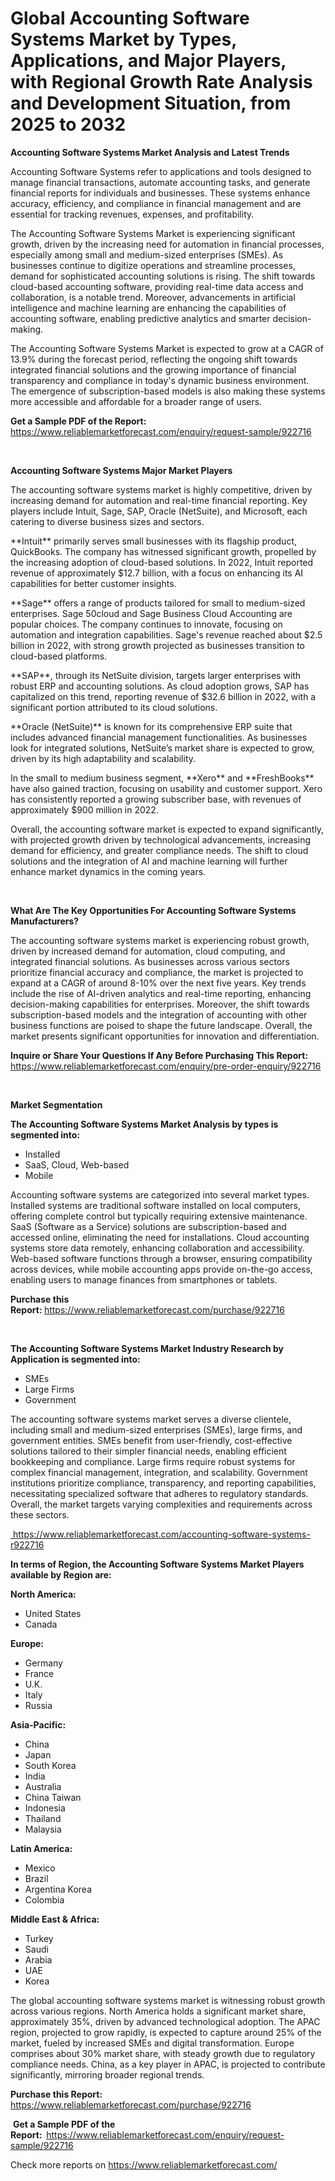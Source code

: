 <p><h1>Global Accounting Software Systems Market by Types, Applications, and Major Players, with Regional Growth Rate Analysis and Development Situation, from 2025 to 2032</h1></p><p><strong>Accounting Software Systems Market Analysis and Latest Trends</strong></p>
<p><p>Accounting Software Systems refer to applications and tools designed to manage financial transactions, automate accounting tasks, and generate financial reports for individuals and businesses. These systems enhance accuracy, efficiency, and compliance in financial management and are essential for tracking revenues, expenses, and profitability.</p><p>The Accounting Software Systems Market is experiencing significant growth, driven by the increasing need for automation in financial processes, especially among small and medium-sized enterprises (SMEs). As businesses continue to digitize operations and streamline processes, demand for sophisticated accounting solutions is rising. The shift towards cloud-based accounting software, providing real-time data access and collaboration, is a notable trend. Moreover, advancements in artificial intelligence and machine learning are enhancing the capabilities of accounting software, enabling predictive analytics and smarter decision-making.</p><p>The Accounting Software Systems Market is expected to grow at a CAGR of 13.9% during the forecast period, reflecting the ongoing shift towards integrated financial solutions and the growing importance of financial transparency and compliance in today's dynamic business environment. The emergence of subscription-based models is also making these systems more accessible and affordable for a broader range of users.</p></p>
<p><strong>Get a Sample PDF of the Report:&nbsp;</strong> <a href="https://www.reliablemarketforecast.com/enquiry/request-sample/922716?utm_campaign=3129&utm_medium=2&utm_source=Github&utm_content=ia&utm_term=07032025&utm_id=accounting-software-systems">https://www.reliablemarketforecast.com/enquiry/request-sample/922716</a></p>
<p>&nbsp;</p>
<p><strong>Accounting Software Systems Major Market Players</strong></p>
<p><p>The accounting software systems market is highly competitive, driven by increasing demand for automation and real-time financial reporting. Key players include Intuit, Sage, SAP, Oracle (NetSuite), and Microsoft, each catering to diverse business sizes and sectors.</p><p>**Intuit** primarily serves small businesses with its flagship product, QuickBooks. The company has witnessed significant growth, propelled by the increasing adoption of cloud-based solutions. In 2022, Intuit reported revenue of approximately $12.7 billion, with a focus on enhancing its AI capabilities for better customer insights.</p><p>**Sage** offers a range of products tailored for small to medium-sized enterprises. Sage 50cloud and Sage Business Cloud Accounting are popular choices. The company continues to innovate, focusing on automation and integration capabilities. Sage's revenue reached about $2.5 billion in 2022, with strong growth projected as businesses transition to cloud-based platforms.</p><p>**SAP**, through its NetSuite division, targets larger enterprises with robust ERP and accounting solutions. As cloud adoption grows, SAP has capitalized on this trend, reporting revenue of $32.6 billion in 2022, with a significant portion attributed to its cloud solutions.</p><p>**Oracle (NetSuite)** is known for its comprehensive ERP suite that includes advanced financial management functionalities. As businesses look for integrated solutions, NetSuite’s market share is expected to grow, driven by its high adaptability and scalability.</p><p>In the small to medium business segment, **Xero** and **FreshBooks** have also gained traction, focusing on usability and customer support. Xero has consistently reported a growing subscriber base, with revenues of approximately $900 million in 2022.</p><p>Overall, the accounting software market is expected to expand significantly, with projected growth driven by technological advancements, increasing demand for efficiency, and greater compliance needs. The shift to cloud solutions and the integration of AI and machine learning will further enhance market dynamics in the coming years.</p></p>
<p>&nbsp;</p>
<p><strong>What Are The Key Opportunities For Accounting Software Systems Manufacturers?</strong></p>
<p><p>The accounting software systems market is experiencing robust growth, driven by increased demand for automation, cloud computing, and integrated financial solutions. As businesses across various sectors prioritize financial accuracy and compliance, the market is projected to expand at a CAGR of around 8-10% over the next five years. Key trends include the rise of AI-driven analytics and real-time reporting, enhancing decision-making capabilities for enterprises. Moreover, the shift towards subscription-based models and the integration of accounting with other business functions are poised to shape the future landscape. Overall, the market presents significant opportunities for innovation and differentiation.</p></p>
<p><strong>Inquire or Share Your Questions If Any Before Purchasing This Report:</strong> <a href="https://www.reliablemarketforecast.com/enquiry/pre-order-enquiry/922716?utm_campaign=3129&utm_medium=2&utm_source=Github&utm_content=ia&utm_term=07032025&utm_id=accounting-software-systems">https://www.reliablemarketforecast.com/enquiry/pre-order-enquiry/922716</a></p>
<p>&nbsp;</p>
<p><strong>Market Segmentation</strong></p>
<p><strong>The Accounting Software Systems Market Analysis by types is segmented into:</strong></p>
<p><ul><li>Installed</li><li>SaaS, Cloud, Web-based</li><li>Mobile</li></ul></p>
<p><p>Accounting software systems are categorized into several market types. Installed systems are traditional software installed on local computers, offering complete control but typically requiring extensive maintenance. SaaS (Software as a Service) solutions are subscription-based and accessed online, eliminating the need for installations. Cloud accounting systems store data remotely, enhancing collaboration and accessibility. Web-based software functions through a browser, ensuring compatibility across devices, while mobile accounting apps provide on-the-go access, enabling users to manage finances from smartphones or tablets.</p></p>
<p><strong>Purchase this Report:&nbsp;</strong><a href="https://www.reliablemarketforecast.com/purchase/922716?utm_campaign=3129&utm_medium=2&utm_source=Github&utm_content=ia&utm_term=07032025&utm_id=accounting-software-systems">https://www.reliablemarketforecast.com/purchase/922716</a></p>
<p>&nbsp;</p>
<p><strong>The Accounting Software Systems Market Industry Research by Application is segmented into:</strong></p>
<p><ul><li>SMEs</li><li>Large Firms</li><li>Government</li></ul></p>
<p><p>The accounting software systems market serves a diverse clientele, including small and medium-sized enterprises (SMEs), large firms, and government entities. SMEs benefit from user-friendly, cost-effective solutions tailored to their simpler financial needs, enabling efficient bookkeeping and compliance. Large firms require robust systems for complex financial management, integration, and scalability. Government institutions prioritize compliance, transparency, and reporting capabilities, necessitating specialized software that adheres to regulatory standards. Overall, the market targets varying complexities and requirements across these sectors.</p></p>
<p><a href="https://www.reliablemarketforecast.com/accounting-software-systems-r922716?utm_campaign=3129&utm_medium=2&utm_source=Github&utm_content=ia&utm_term=07032025&utm_id=accounting-software-systems">&nbsp;https://www.reliablemarketforecast.com/accounting-software-systems-r922716</a></p>
<p><strong>In terms of Region, the Accounting Software Systems Market Players available by Region are:</strong></p>
<p>
    <p> <strong> North America: </strong>
        <ul>
            <li>United States</li>
            <li>Canada</li>
        </ul>
        </p> 
    <p> <strong> Europe: </strong>
        <ul>
            <li>Germany</li>
            <li>France</li>
            <li>U.K.</li>
            <li>Italy</li>
            <li>Russia</li>
        </ul>
        </p> 
    <p> <strong> Asia-Pacific: </strong>
        <ul>
            <li>China</li>
            <li>Japan</li>
            <li>South Korea</li>
            <li>India</li>
            <li>Australia</li>
            <li>China Taiwan</li>
            <li>Indonesia</li>
            <li>Thailand</li>
            <li>Malaysia</li>
        </ul>
        </p> 
    <p> <strong> Latin America: </strong>
        <ul>
            <li>Mexico</li>
            <li>Brazil</li>
            <li>Argentina Korea</li>
            <li>Colombia</li>
        </ul>
        </p> 
    <p> <strong> Middle East & Africa: </strong>
        <ul>
            <li>Turkey</li>
            <li>Saudi</li>
            <li>Arabia</li>
            <li>UAE</li>
            <li>Korea</li>
        </ul>
    </p>
    </p>
<p><p>The global accounting software systems market is witnessing robust growth across various regions. North America holds a significant market share, approximately 35%, driven by advanced technological adoption. The APAC region, projected to grow rapidly, is expected to capture around 25% of the market, fueled by increased SMEs and digital transformation. Europe comprises about 30% market share, with steady growth due to regulatory compliance needs. China, as a key player in APAC, is projected to contribute significantly, mirroring broader regional trends.</p></p>
<p><strong>Purchase this Report: </strong><a href="https://www.reliablemarketforecast.com/purchase/922716?utm_campaign=3129&utm_medium=2&utm_source=Github&utm_content=ia&utm_term=07032025&utm_id=accounting-software-systems">https://www.reliablemarketforecast.com/purchase/922716</a></p>
<p>&nbsp;<strong>Get a Sample PDF of the Report:&nbsp;&nbsp;</strong><a href="https://www.reliablemarketforecast.com/enquiry/request-sample/922716?utm_campaign=3129&utm_medium=2&utm_source=Github&utm_content=ia&utm_term=07032025&utm_id=accounting-software-systems">https://www.reliablemarketforecast.com/enquiry/request-sample/922716</a></p>
<p><strong></strong></p>
<p>Check more reports on <a href="https://www.reliablemarketforecast.com/?utm_campaign=3129&utm_medium=2&utm_source=Github&utm_content=ia&utm_term=07032025&utm_id=accounting-software-systems">https://www.reliablemarketforecast.com/</a></p>